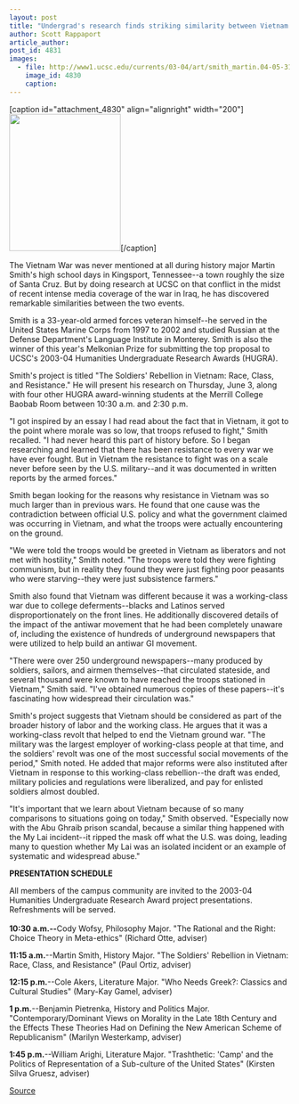 ```yaml
---
layout: post
title: "Undergrad's research finds striking similarity between Vietnam War and Iraq conflict"
author: Scott Rappaport
article_author: 
post_id: 4831
images:
  - file: http://www1.ucsc.edu/currents/03-04/art/smith_martin.04-05-31.jpg
    image_id: 4830
    caption: 
---
```


[caption id="attachment_4830" align="alignright" width="200"]<a href="http://dev-ucsc-news.pantheonsite.io/wp-content/uploads/2004/05/smith_martin.04-05-31.jpg"><img class="size-full wp-image-4830" src="http://dev-ucsc-news.pantheonsite.io/wp-content/uploads/2004/05/smith_martin.04-05-31.jpg" alt="" width="200" height="246" /></a>[/caption]
<p>
  The Vietnam War was never mentioned at all during history major Martin Smith's high school days in Kingsport, Tennessee--a town roughly the size of Santa Cruz. But by doing research at UCSC on that conflict in the midst of recent intense media coverage of the war in Iraq, he has discovered remarkable similarities between the two events.<br>
</p>
<p>
  Smith is a 33-year-old armed forces veteran himself--he served in the United States Marine Corps from 1997 to 2002 and studied Russian at the Defense Department's Language Institute in Monterey. Smith is also the winner of this year's Melkonian Prize for submitting the top proposal to UCSC's 2003-04 Humanities Undergraduate Research Awards (HUGRA).<br>
</p>
<p>
  Smith's project is titled "The Soldiers' Rebellion in Vietnam: Race, Class, and Resistance." He will present his research on Thursday, June 3, along with four other HUGRA award-winning students at the Merrill College Baobab Room between 10:30 a.m. and 2:30 p.m.<br>
</p>
<p>
  "I got inspired by an essay I had read about the fact that in Vietnam, it got to the point where morale was so low, that troops refused to fight," Smith recalled. "I had never heard this part of history before. So I began researching and learned that there has been resistance to every war we have ever fought. But in Vietnam the resistance to fight was on a scale never before seen by the U.S. military--and it was documented in written reports by the armed forces."<br>
</p>
<p>
  Smith began looking for the reasons why resistance in Vietnam was so much larger than in previous wars. He found that one cause was the contradiction between official U.S. policy and what the government claimed was occurring in Vietnam, and what the troops were actually encountering on the ground.<br>
</p>
<p>
  "We were told the troops would be greeted in Vietnam as liberators and not met with hostility," Smith noted. "The troops were told they were fighting communism, but in reality they found they were just fighting poor peasants who were starving--they were just subsistence farmers."<br>
</p>
<p>
  Smith also found that Vietnam was different because it was a working-class war due to college deferments--blacks and Latinos served disproportionately on the front lines. He additionally discovered details of the impact of the antiwar movement that he had been completely unaware of, including the existence of hundreds of underground newspapers that were utilized to help build an antiwar GI movement.<br>
</p>
<p>
  "There were over 250 underground newspapers--many produced by soldiers, sailors, and airmen themselves--that circulated stateside, and several thousand were known to have reached the troops stationed in Vietnam," Smith said. "I've obtained numerous copies of these papers--it's fascinating how widespread their circulation was."<br>
</p>
<p>
  Smith's project suggests that Vietnam should be considered as part of the broader history of labor and the working class. He argues that it was a working-class revolt that helped to end the Vietnam ground war. "The military was the largest employer of working-class people at that time, and the soldiers' revolt was one of the most successful social movements of the period," Smith noted. He added that major reforms were also instituted after Vietnam in response to this working-class rebellion--the draft was ended, military policies and regulations were liberalized, and pay for enlisted soldiers almost doubled.<br>
</p>
<p>
  "It's important that we learn about Vietnam because of so many comparisons to situations going on today," Smith observed. "Especially now with the Abu Ghraib prison scandal, because a similar thing happened with the My Lai incident--it ripped the mask off what the U.S. was doing, leading many to question whether My Lai was an isolated incident or an example of systematic and widespread abuse."<br>
</p>
<p>
  <b>PRESENTATION SCHEDULE</b>
</p>
<p>
  All members of the campus community are invited to the 2003-04 Humanities Undergraduate Research Award project presentations. Refreshments will be served.<br>
  <br>
  <b>10:30 a.m.--</b>Cody Wofsy, Philosophy Major. "The Rational and the Right: Choice Theory in Meta-ethics" (Richard Otte, adviser)<br>
</p>
<p>
  <b>11:15 a.m.</b>--Martin Smith, History Major. "The Soldiers' Rebellion in Vietnam: Race, Class, and Resistance" (Paul Ortiz, adviser)<br>
</p>
<p>
  <b>12:15 p.m.</b>--Cole Akers, Literature Major. "Who Needs Greek?: Classics and Cultural Studies" (Mary-Kay Gamel, adviser)<br>
</p>
<p>
  <b>1 p.m.</b>--Benjamin Pietrenka, History and Politics Major. "Contemporary/Dominant Views on Morality in the Late 18th Century and the Effects These Theories Had on Defining the New American Scheme of Republicanism" (Marilyn Westerkamp, adviser)<br>
</p>
<p>
  <b>1:45 p.m.</b>--William Arighi, Literature Major. "Trashthetic: 'Camp' and the Politics of Representation of a Sub-culture of the United States" (Kirsten Silva Gruesz, adviser)<br>
</p>
<p><a href="http://www1.ucsc.edu/currents/03-04/05-31/research.html" title="Permalink to research">Source</a></p>
